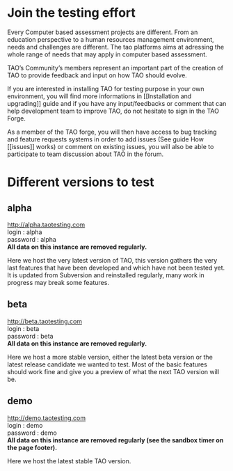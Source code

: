<!--
parent:
    title: Developer_Guide
author:
    - 'Cyril Hazotte'
created_at: '2010-12-02 16:15:55'
updated_at: '2013-12-02 13:59:42'
tags:
    - 'Developer Guide'
-->

Join the testing effort
=======================

Every Computer based assessment projects are different. From an education perspective to a human resources management environment, needs and challenges are different. The tao platforms aims at adressing the whole range of needs that may apply in computer based assessment.<br/>

TAO’s Community’s members represent an important part of the creation of TAO to provide feedback and input on how TAO should evolve.

If you are interested in installing TAO for testing purpose in your own environment, you will find more informations in [[Installation and upgrading]] guide and if you have any input/feedbacks or comment that can help development team to improve TAO, do not hesitate to sign in the TAO Forge.

As a member of the TAO forge, you will then have access to bug tracking and feature requests systems in order to add issues (See guide How [[issues]] works) or comment on existing issues, you will also be able to participate to team discussion about TAO in the forum.

Different versions to test
==========================

alpha
-----

http://alpha.taotesting.com<br/>
login : alpha<br/>
password : alpha<br/>
**All data on this instance are removed regularly.**

Here we host the very latest version of TAO, this version gathers the very last features that have been developed and which have not been tested yet. It is updated from Subversion and reinstalled regularly, many work in progress may break some features.

beta
----

http://beta.taotesting.com<br/>
login : beta<br/>
password : beta<br/>
**All data on this instance are removed regularly.**

Here we host a more stable version, either the latest beta version or the latest release candidate we wanted to test. Most of the basic features should work fine and give you a preview of what the next TAO version will be.

demo
----

http://demo.taotesting.com<br/>
login : demo<br/>
password : demo<br/>
**All data on this instance are removed regularly (see the sandbox timer on the page footer).**

Here we host the latest stable TAO version.

